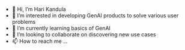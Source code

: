 - 👋 Hi, I’m Hari Kandula
- 👀 I’m interested in developing GenAI products to solve various user problems
- 🌱 I’m currently learning basics of GenAI
- 💞️ I’m looking to collaborate on discovering new use cases
- 📫 How to reach me ...

<!---
harikandula50/harikandula50 is a ✨ special ✨ repository because its `README.md` (this file) appears on your GitHub profile.
You can click the Preview link to take a look at your changes.
--->
